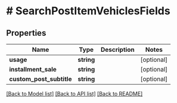 # # SearchPostItemVehiclesFields

## Properties

Name | Type | Description | Notes
------------ | ------------- | ------------- | -------------
**usage** | **string** |  | [optional]
**installment_sale** | **string** |  | [optional]
**custom_post_subtitle** | **string** |  | [optional]

[[Back to Model list]](../../README.md#models) [[Back to API list]](../../README.md#endpoints) [[Back to README]](../../README.md)
